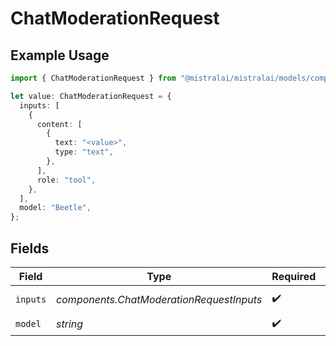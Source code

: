 # ChatModerationRequest

## Example Usage

```typescript
import { ChatModerationRequest } from "@mistralai/mistralai/models/components";

let value: ChatModerationRequest = {
  inputs: [
    {
      content: [
        {
          text: "<value>",
          type: "text",
        },
      ],
      role: "tool",
    },
  ],
  model: "Beetle",
};
```

## Fields

| Field                                    | Type                                     | Required                                 | Description                              |
| ---------------------------------------- | ---------------------------------------- | ---------------------------------------- | ---------------------------------------- |
| `inputs`                                 | *components.ChatModerationRequestInputs* | :heavy_check_mark:                       | Chat to classify                         |
| `model`                                  | *string*                                 | :heavy_check_mark:                       | N/A                                      |
